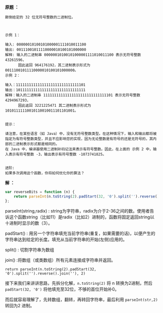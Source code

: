**原题 ：**

```
颠倒给定的 32 位无符号整数的二进制位。

 

示例 1：

输入: 00000010100101000001111010011100
输出: 00111001011110000010100101000000
解释: 输入的二进制串 00000010100101000001111010011100 表示无符号整数 43261596，
      因此返回 964176192，其二进制表示形式为 00111001011110000010100101000000。
示例 2：

输入：11111111111111111111111111111101
输出：10111111111111111111111111111111
解释：输入的二进制串 11111111111111111111111111111101 表示无符号整数 4294967293，
      因此返回 3221225471 其二进制表示形式为 10101111110010110010011101101001。
 

提示：

请注意，在某些语言（如 Java）中，没有无符号整数类型。在这种情况下，输入和输出都将被指定为有符号整数类型，并且不应影响您的实现，因为无论整数是有符号的还是无符号的，其内部的二进制表示形式都是相同的。
在 Java 中，编译器使用二进制补码记法来表示有符号整数。因此，在上面的 示例 2 中，输入表示有符号整数 -3，输出表示有符号整数 -1073741825。
 

进阶:
如果多次调用这个函数，你将如何优化你的算法？
```

**解 ：**

```js
var reverseBits = function (n) {
    return parseInt(n.toString(2).padStart(32, '0').split('').reverse().join(''), 2)
};
```
 parseInt(string,radix) : string为字符串，radix为介于2-36之间的数。使用者告诉这个函数string（比如11）是radix（比如2）进制的，函数将固定返回string以十进制时显示的数（3）。

padStart() : 用另一个字符串填充当前字符串(重复，如果需要的话)，以便产生的字符串达到给定的长度。填充从当前字符串的开始(左侧)应用的。

split() : 切割字符串为数组

join() :将数组（或类数组）所有元素连接成字符串并返回。

`return parseInt(n.toString(2).padStart(32, '0').split('').reverse().join(''), 2)`

接下来我们来讲讲思路，先拆分化解，`n.toString(2)` 将 n 转换为2进制，然后 `padStart(32, '0')` 将他填充至32位，不够的首位开始补0。

而后就容易理解了，先转数组，翻转，再转回字符串，最后利用 `parseInt(str,2)` 转回为2 进制。

